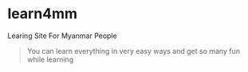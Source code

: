 # learn4mm
Learing Site For Myanmar People

>You can learn everything in very easy ways and get so many fun while learning

